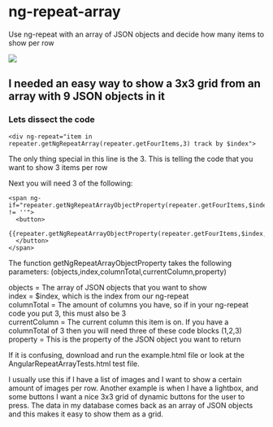 # ng-repeat-array
Use ng-repeat with an array of JSON objects and decide how many items to show per row

<img src="http://clickthisnick.com/projects/ng-repeat-array/images/example.png">

<h2> I needed an easy way to show a 3x3 grid from an array with 9 JSON objects in it </h2>

<h3> Lets dissect the code</h3>

    <div ng-repeat="item in repeater.getNgRepeatArray(repeater.getFourItems,3) track by $index">

The only thing special in this line is the 3. This is telling the code that you want to show 3 items per row

Next you will need 3 of the following:

    <span ng-if="repeater.getNgRepeatArrayObjectProperty(repeater.getFourItems,$index,3,1,'id') != ''">
      <button>
        {{repeater.getNgRepeatArrayObjectProperty(repeater.getFourItems,$index,3,1,'id')}}
      </button>
    </span>
    
The function getNgRepeatArrayObjectProperty takes the following parameters:
(objects,index,columnTotal,currentColumn,property)

objects = The array of JSON objects that you want to show<br>
index = $index, which is the index from our ng-repeat<br>
columnTotal = The amount of columns you have, so if in your ng-repeat code you put 3, this must also be 3<br>
currentColumn = The current column this item is on. If you have a columnTotal of 3 then you will need three of these code blocks (1,2,3)<br>
property = This is the property of the JSON object you want to return<br>

If it is confusing, download and run the example.html file or look at the AngularRepeatArrayTests.html test file.

I usually use this if I have a list of images and I want to show a certain amount of images per row.
Another example is when I have a lightbox, and some buttons I want a nice 3x3 grid of dynamic buttons for the user to press.
The data in my database comes back as an array of JSON objects and this makes it easy to show them as a grid.

